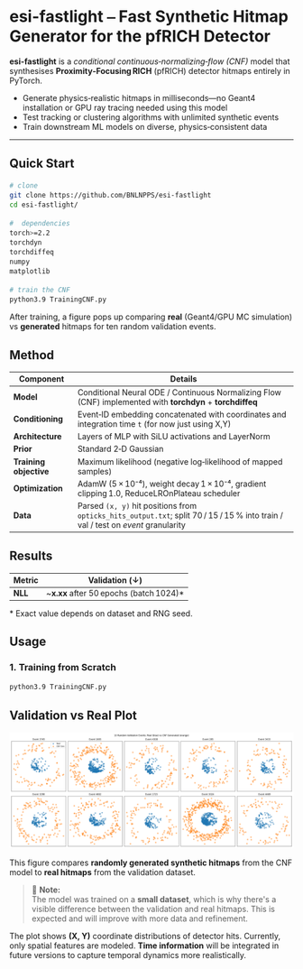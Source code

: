 #     esi-fastlight ⎯ Fast Synthetic Hitmap Generator for the pfRICH Detector


**esi-fastlight** is a *conditional continuous‑normalizing‑flow (CNF)* model that synthesises **Proximity‑Focusing RICH** (pfRICH) detector hitmaps entirely in PyTorch.

* Generate physics‑realistic hitmaps in milliseconds—no Geant4 installation or GPU ray tracing needed using this model  
* Test tracking or clustering algorithms with unlimited synthetic events
* Train downstream ML models on diverse, physics‑consistent data

---

## Quick Start
~~~bash
# clone
git clone https://github.com/BNLNPPS/esi-fastlight
cd esi-fastlight/

#  dependencies
torch>=2.2
torchdyn
torchdiffeq
numpy
matplotlib

# train the CNF 
python3.9 TrainingCNF.py
~~~
After training, a figure pops up comparing **real** (Geant4/GPU MC simulation) vs **generated** hitmaps for ten random validation events.


## Method

| Component              | Details |
| ---------------------- | ---------------------------------------------------------------------------------------------------------------------------------------- |
| **Model**              | Conditional Neural ODE / Continuous Normalizing Flow (CNF) implemented with **torchdyn** + **torchdiffeq**                              |
| **Conditioning**       | Event‑ID embedding concatenated with coordinates and integration time `t` (for now just using X,Y)                                       |
| **Architecture**       | Layers of MLP with SiLU activations and LayerNorm                                                                                       |
| **Prior**              | Standard 2‑D Gaussian                                                                                                                    |
| **Training objective** | Maximum likelihood (negative log‑likelihood of mapped samples)                                                                           |
| **Optimization**       | AdamW (5 × 10⁻⁴), weight decay 1 × 10⁻⁴, gradient clipping 1.0, ReduceLROnPlateau scheduler                                             |
| **Data**               | Parsed `(x, y)` hit positions from `opticks_hits_output.txt`; split 70 / 15 / 15 % into train / val / test on *event* granularity        |



## Results

| Metric | Validation (↓) |
| ------ | -------------- |
| **NLL** | ~**x.xx** after 50 epochs (batch 1024)\* |

\* Exact value depends on dataset and RNG seed.


## Usage

### 1. Training from Scratch
~~~bash
python3.9 TrainingCNF.py
~~~

## Validation vs Real Plot

![Validation vs Real](plots/validation_vs_real.png)

This figure compares **randomly generated synthetic hitmaps** from the CNF model to **real hitmaps** from the validation dataset.

> 📌 **Note:**  
> The model was trained on a **small dataset**, which is why there's a visible difference between the validation and real hitmaps. This is expected and will improve with more data and refinement.

The plot shows **(X, Y)** coordinate distributions of detector hits. Currently, only spatial features are modeled. **Time information** will be integrated in future versions to capture temporal dynamics more realistically.
